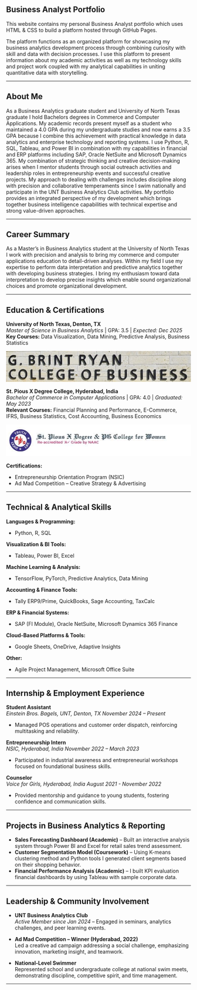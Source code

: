 ## Business Analyst Portfolio

This website contains my personal Business Analyst portfolio which uses HTML & CSS to build a platform hosted through GitHub Pages.

The platform functions as an organized platform for showcasing my business analytics development process through combining curiosity with skill and data with decision processes. I use this platform to present information about my academic activities as well as my technology skills and project work coupled with my analytical capabilities in uniting quantitative data with storytelling.

---

##  About Me

As a Business Analytics graduate student and University of North Texas graduate I hold Bachelors degrees in Commerce and Computer Applications. My academic records present myself as a student who maintained a 4.0 GPA during my undergraduate studies and now earns a 3.5 GPA because I combine this achievement with practical knowledge in data analytics and enterprise technology and reporting systems. I use Python, R, SQL, Tableau, and Power BI in combination with my capabilities in financial and ERP platforms including SAP, Oracle NetSuite and Microsoft Dynamics 365. My combination of strategic thinking and creative decision-making arises when I mentor students through social outreach activities and leadership roles in entrepreneurship events and successful creative projects. My approach to dealing with challenges includes discipline along with precision and collaborative temperaments since I swim nationally and participate in the UNT Business Analytics Club activities. My portfolio provides an integrated perspective of my development which brings together business intelligence capabilities with technical expertise and strong value-driven approaches.

---

## Career Summary


As a Master’s in Business Analytics student at the University of North Texas I work with precision and analysis to bring my commerce and computer applications education to detail-driven analyses. Within my field I use my expertise to perform data interpretation and predictive analytics together with developing business strategies. I bring my enthusiasm toward data interpretation to develop precise insights which enable sound organizational choices and promote organizational development.

---

## Education & Certifications

**University of North Texas, Denton, TX**  
*Master of Science in Business Analytics* | GPA: 3.5 | *Expected: Dec 2025*  
**Key Courses:** Data Visualization, Data Mining, Predictive Analysis, Business Statistics

![G. Brint Ryan College of Business](./_blb.jpg)

**St. Pious X Degree College, Hyderabad, India**  
*Bachelor of Commerce in Computer Applications* | GPA: 4.0 | *Graduated: May 2023*  
**Relevant Courses:** Financial Planning and Performance, E-Commerce, IFRS, Business Statistics, Cost Accounting, Business Economics

![St. Pious College](./st.piousx.jpg)

**Certifications:**  
- Entrepreneurship Orientation Program (NSIC)  
- Ad Mad Competition – Creative Strategy & Advertising

---

## Technical & Analytical Skills

**Languages & Programming:**  
- Python, R, SQL  

**Visualization & BI Tools:**  
- Tableau, Power BI, Excel  

**Machine Learning & Analysis:**  
- TensorFlow, PyTorch, Predictive Analytics, Data Mining  

**Accounting & Finance Tools:**  
- Tally ERP9/Prime, QuickBooks, Sage Accounting, TaxCalc  

**ERP & Financial Systems:**  
- SAP (FI Module), Oracle NetSuite, Microsoft Dynamics 365 Finance  

**Cloud-Based Platforms & Tools:**  
- Google Sheets, OneDrive, Adaptive Insights  

**Other:**  
- Agile Project Management, Microsoft Office Suite

---

## Internship & Employment Experience

**Student Assistant**  
*Einstein Bros. Bagels, UNT, Denton, TX*                               _November 2024 – Present_  
- Managed POS operations and customer order dispatch, reinforcing multitasking and reliability.

**Entrepreneurship Intern**  
*NSIC, Hyderabad, India*                                            _November 2022 – March 2023_  
- Participated in industrial awareness and entrepreneurial workshops focused on foundational business skills.

**Counselor**  
*Voice for Girls, Hyderabad, India*                                  _August 2021 - November 2022_
- Provided mentorship and guidance to young students, fostering confidence and communication skills.

---

## Projects in Business Analytics & Reporting

- **Sales Forecasting Dashboard (Academic)** – Built an interactive analysis system through Power BI and Excel for retail sales trend assessment.  
- **Customer Segmentation Model (Coursework)** –  Using K-means clustering method and Python tools I generated client segments based on their shopping behavior.
- **Financial Performance Analysis (Academic)** – I built KPI evaluation financial dashboards by using Tableau with sample corporate data.

---

## Leadership & Community Involvement

- **UNT Business Analytics Club**  
  *Active Member since Jan 2024* – Engaged in seminars, analytics challenges, and peer learning events.

- **Ad Mad Competition – Winner (Hyderabad, 2022)**  
  Led a creative ad campaign addressing a social challenge, emphasizing innovation, marketing insight, and teamwork.

- **National-Level Swimmer**  
  Represented school and undergraduate college at national swim meets, demonstrating discipline, competitive spirit, and time management.

---
